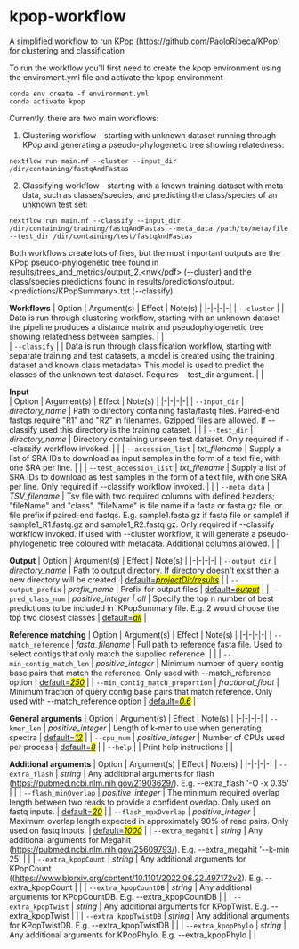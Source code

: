 # kpop-workflow
A simplified workflow to run KPop (https://github.com/PaoloRibeca/KPop) for clustering and classification

To run the workflow you'll first need to create the kpop environment using the enviroment.yml file and activate the kpop environment 
```
conda env create -f environment.yml
conda activate kpop​
```

Currently, there are two main workflows:
1. Clustering workflow - starting with unknown dataset running through KPop and generating a pseudo-phylogenetic tree showing relatedness:
```
nextflow run main.nf --cluster --input_dir /dir/containing/fastqAndFastas
```

2. Classifying workflow - starting with a known training dataset with meta data, such as classes/species, and predicting the class/species of an unknown test set:
```
nextflow run main.nf --classify --input_dir /dir/containing/training/fastqAndFastas --meta_data /path/to/meta/file --test_dir /dir/containing/test/fastqAndFastas
```
Both workflows create lots of files, but the most important outputs are the KPop pseudo-phylogenetic tree found in results/trees_and_metrics/output_2.<nwk/pdf> (--cluster) and the class/species predictions found in results/predictions/output.<predictions/KPopSummary>.txt (--classify).

**Workflows**
| Option | Argument(s) | Effect | Note(s) |
|-|-|-|-|
| `--cluster` |  | Data is run through clustering workflow, starting with an unknown dataset the pipeline produces a distance matrix and pseudophylogenetic tree showing relatedness between samples. |  |         
| `--classify` |  | Data is run through classification workflow, starting with separate training and test datasets, a model is created using the training dataset and known class metadata> This model is used to predict the classes of the unknown test dataset. Requires --test_dir argument. |  |

**Input**  
| Option | Argument(s) | Effect | Note(s) |
|-|-|-|-|
| `--input_dir` | _directory\_name_ | Path to directory containing fasta/fastq files. Paired-end fastqs require "R1" and "R2" in filenames. Gzipped files are allowed. If --classify used this directory is the training dataset. |  |
| `--test_dir` | _directory\_name_ | Directory containing unseen test dataset. Only required if --classify workflow invoked. |  |
| `--accession_list` | _txt\_filename_ | Supply a list of SRA IDs to download as input samples in the form of a text file, with one SRA per line. |  |
| `--test_accession_list` | _txt\_filename_ | Supply a list of SRA IDs to download as test samples in the form of a text file, with one SRA per line. Only required if --classify workflow invoked. |  |
| `--meta_data` | _TSV\_filename_ | Tsv file with two required columns with defined headers; "fileName" and "class". "fileName" is file name if a fasta or fasta.gz file, or file prefix if paired-end fastqs. E.g. sample1.fasta.gz if fasta file or sample1 if sample1_R1.fastq.gz and sample1_R2.fastq.gz. Only required if --classify workflow invoked. If used with --cluster workflow, it will generate a pseudo-phylogenetic tree coloured with metadata. Additional columns allowed. |  | 

**Output**
| Option | Argument(s) | Effect | Note(s) |
|-|-|-|-|
| `--output_dir` | _directory\_name_ | Path to output directory. If directory doesn't exist then a new directory will be created. | <ins>default=<mark>_projectDir\/results_</mark></ins> |
| `--output_prefix` | _prefix\_name_ | Prefix for output files | <ins>default=<mark>_output_</mark></ins> |
| `--pred_class_num` | _positive\_integer \| all_ | Specify the top n number of best predictions to be included in .KPopSummary file. E.g. 2 would choose the top two closest classes | <ins>default=<mark>_all_</mark></ins> |

**Reference matching**
| Option | Argument(s) | Effect | Note(s) |
|-|-|-|-|
| `--match_reference` | _fasta\_filename_ | Full path to reference fasta file. Used to select contigs that only match the supplied reference. |  |
| `--min_contig_match_len` | _positive\_integer_ | Minimum number of query contig base pairs that match the reference. Only used with --match_reference option | <ins>default=<mark>_250_</mark></ins> |
| `--min_contig_match_proportion` | _fractional\_float_ | Minimum fraction of query contig base pairs that match reference. Only used with --match_reference option | <ins>default=<mark>_0.6_</mark></ins> |
        
**General arguments**
| Option | Argument(s) | Effect | Note(s) |
|-|-|-|-|
| `--kmer_len` | _positive\_integer_ | Length of k-mer to use when generating spectra | <ins>default=<mark>_12_</mark></ins> |
| `--cpu_num` | _positive\_integer_ | Number of CPUs used per process | <ins>default=<mark>_8_</mark></ins> |
| `--help` |  | Print help instructions |  |

**Additional arguments**
| Option | Argument(s) | Effect | Note(s) |
|-|-|-|-|
| `--extra_flash` | _string_ | Any additional arguments for flash (https://pubmed.ncbi.nlm.nih.gov/21903629/). E.g. --extra_flash '-O -x 0.35' |  |
| `--flash_minOverlap` | _positive\_integer_ | The minimum required overlap length between two reads to provide a confident overlap. Only used on fastq inputs. | <ins>default=<mark>_20_</mark></ins> |
| `--flash_maxOverlap` | _positive\_integer_ | Maximum overlap length expected in approximately 90% of read pairs. Only used on fastq inputs. | <ins>default=<mark>_1000_</mark></ins> |
| `--extra_megahit` | _string_ | Any additional arguments for Megahit (https://pubmed.ncbi.nlm.nih.gov/25609793/). E.g. --extra_megahit '--k-min 25' |  |
| `--extra_kpopCount` | _string_ | Any additional arguments for KPopCount ((https://www.biorxiv.org/content/10.1101/2022.06.22.497172v2). E.g. --extra_kpopCount |  |
| `--extra_kpopCountDB` | _string_ | Any additional arguments for KPopCountDB. E.g. --extra_kpopCountDB |  |
| `--extra_kpopTwist` | _string_ | Any additional arguments for KPopTwist. E.g. --extra_kpopTwist |  |
| `--extra_kpopTwistDB` | _string_ | Any additional arguments for KPopTwistDB. E.g. --extra_kpopTwistDB |  |
| `--extra_kpopPhylo` | _string_ | Any additional arguments for KPopPhylo. E.g. --extra_kpopPhylo |  |
